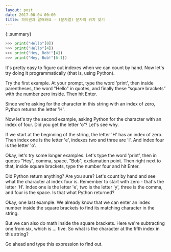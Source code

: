 ```yaml
---
layout: post
date: 2017-08-04 00:00
title: 파이썬과 말해봐요 - (문자열) 문자의 위치 찾기 
---
```


{:.summary}
```python
>>> print("Hello"[0])
>>> print("Hello"[4])
>>> print("Hey, Bob!"[4])
>>> print("Hey, Bob!"[6-1])
```

It's pretty easy to figure out indexes when we can count by hand. Now let's try doing it programmatically (that is, using Python).

Try the first example. At your prompt, type the word 'print', then inside parentheses, the word "Hello" in quotes, and finally these “square brackets” with the number zero inside. Then hit Enter.

Since we're asking for the character in this string with an index of zero, Python returns the letter 'H'.

Now let's try the second example, asking Python for the character with an index of four. Did you get the letter 'o'? Let's see why.

If we start at the beginning of the string, the letter 'H' has an index of zero. Then index one is the letter 'e', indexes two and three are 'l'. And index four is the letter 'o'.

Okay, let's try some longer examples. Let's type the word 'print', then in quotes "Hey", comma, space, "Bob", exclamation point. Then right next to that, inside square brackets, type the number four and hit Enter.

Did Python return anything? Are you sure? Let's count by hand and see what the character at index four is. Remember to start with zero - that's the letter 'H'. Index one is the letter 'e', two is the letter 'y', three is the comma, and four is the space. Is that what Python returned?

Okay, one last example. We already know that we can enter an index number inside the square brackets to find its matching character in the string.

But we can also do math inside the square brackets. Here we're subtracting one from six, which is ... five. So what is the character at the fifth index in this string?

Go ahead and type this expression to find out.